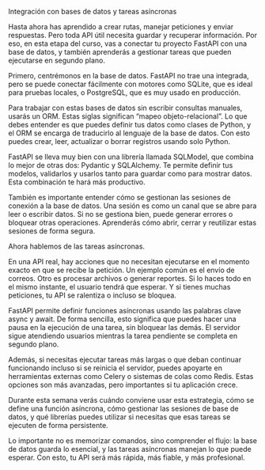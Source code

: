 Integración con bases de datos y tareas asíncronas

Hasta ahora has aprendido a crear rutas, manejar peticiones y enviar respuestas. Pero toda API útil necesita guardar y recuperar información. Por eso, en esta etapa del curso, vas a conectar tu proyecto FastAPI con una base de datos, y también aprenderás a gestionar tareas que pueden ejecutarse en segundo plano.

Primero, centrémonos en la base de datos. FastAPI no trae una integrada, pero se puede conectar fácilmente con motores como SQLite, que es ideal para pruebas locales, o PostgreSQL, que es muy usado en producción.

Para trabajar con estas bases de datos sin escribir consultas manuales, usarás un ORM. Estas siglas significan “mapeo objeto-relacional”. Lo que debes entender es que puedes definir tus datos como clases de Python, y el ORM se encarga de traducirlo al lenguaje de la base de datos. Con esto puedes crear, leer, actualizar o borrar registros usando solo Python.

FastAPI se lleva muy bien con una librería llamada SQLModel, que combina lo mejor de otras dos: Pydantic y SQLAlchemy. Te permite definir tus modelos, validarlos y usarlos tanto para guardar como para mostrar datos. Esta combinación te hará más productivo.

También es importante entender cómo se gestionan las sesiones de conexión a la base de datos. Una sesión es como un canal que se abre para leer o escribir datos. Si no se gestiona bien, puede generar errores o bloquear otras operaciones. Aprenderás cómo abrir, cerrar y reutilizar estas sesiones de forma segura.

Ahora hablemos de las tareas asíncronas.

En una API real, hay acciones que no necesitan ejecutarse en el momento exacto en que se recibe la petición. Un ejemplo común es el envío de correos. Otro es procesar archivos o generar reportes. Si lo haces todo en el mismo instante, el usuario tendrá que esperar. Y si tienes muchas peticiones, tu API se ralentiza o incluso se bloquea.

FastAPI permite definir funciones asíncronas usando las palabras clave async y await. De forma sencilla, esto significa que puedes hacer una pausa en la ejecución de una tarea, sin bloquear las demás. El servidor sigue atendiendo usuarios mientras la tarea pendiente se completa en segundo plano.

Además, si necesitas ejecutar tareas más largas o que deban continuar funcionando incluso si se reinicia el servidor, puedes apoyarte en herramientas externas como Celery o sistemas de colas como Redis. Estas opciones son más avanzadas, pero importantes si tu aplicación crece.

Durante esta semana verás cuándo conviene usar esta estrategia, cómo se define una función asíncrona, cómo gestionar las sesiones de base de datos, y qué librerías puedes utilizar si necesitas que esas tareas se ejecuten de forma persistente.

Lo importante no es memorizar comandos, sino comprender el flujo: la base de datos guarda lo esencial, y las tareas asíncronas manejan lo que puede esperar. Con esto, tu API será más rápida, más fiable, y más profesional.
